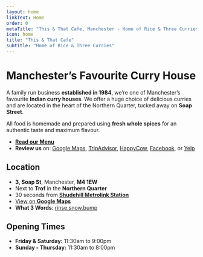 ```yaml
---
layout: home
linkText: Home
order: 0
metaTitle: "This & That Cafe, Manchester - Home of Rice & Three Curries"
icon: home
title: "This & That Cafe"
subtitle: "Home of Rice & Three Curries"
---
```


# Manchester’s Favourite Curry House

A family run business **established in 1984**, we’re one of Manchester’s favourite **Indian curry houses**. We offer a huge choice of delicious curries and are located in the heart of the Northern Quarter, tucked away on **Soap Street**.

All food is homemade and prepared using **fresh whole spices** for an authentic taste and maximum flavour.

- [**Read our Menu**](/menu/)
- **Review us** on: [Google Maps][google], [TripAdvisor][tripadvisor], [HappyCow][happycow], [Facebook][facebook], or [Yelp][yelp]

## <i class="icon-map-signs"></i>Location

- **3, Soap St**, Manchester, **M4 1EW**
- Next to **Trof** in the **Northern Quarter**
- 30 seconds from [**Shudehill Metrolink Station**](https://tfgm.com/public-transport/tram/stops/shudehill-tram)
- [View on **Google Maps**](https://goo.gl/maps/xTNreANmJEz)
- **What 3 Words**: [rinse.snow.bump](https://w3w.co/rinse.snow.bump)

## <i class="icon-clock"></i>Opening Times

- **Friday & Saturday:** 11:30am to 9:00pm
- **Sunday - Thursday:** 11:30am to 8:00pm

[tripadvisor]: https://www.tripadvisor.co.uk/Restaurant_Review-g187069-d732222-Reviews-This_That-Manchester_Greater_Manchester_England.html
[yelp]: https://www.yelp.co.uk/biz/this-and-that-manchester
[happycow]: https://www.happycow.net/reviews/this-that-cafe-manchester-331015
[google]: https://goo.gl/maps/xTNreANmJEz
[facebook]: https://www.facebook.com/ThisAndThatManchester
